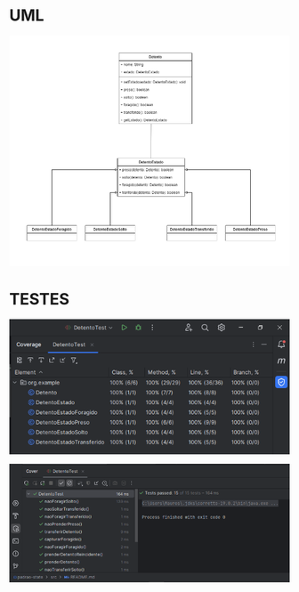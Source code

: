 <h1>UML</h1>

![uml-state.png](uml-state.png)

<h1>TESTES</h1>

![img.png](img.png)

![img_1.png](img_1.png)